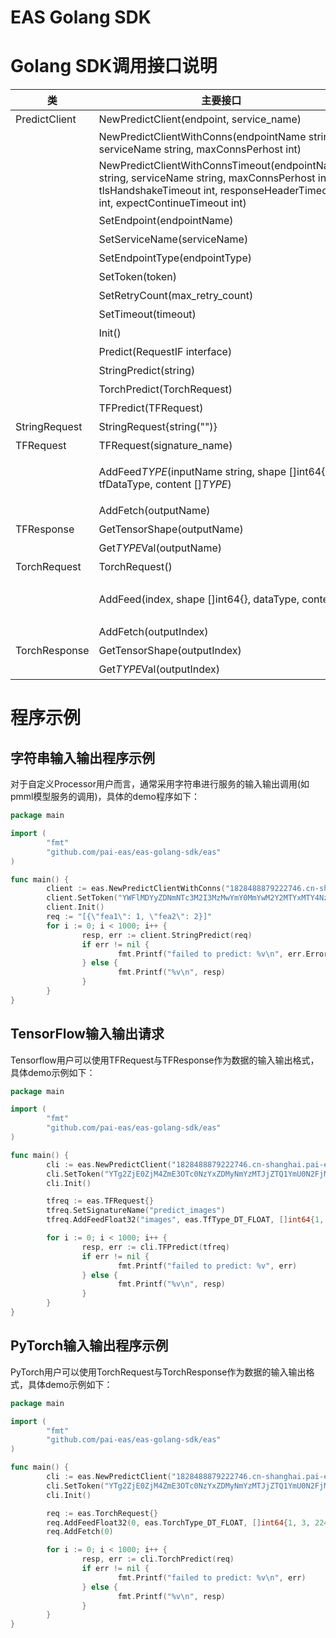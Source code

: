 # EAS Golang SDK

# Golang SDK调用接口说明

|类|主要接口|描述|
|-----|------|------|
|PredictClient|NewPredictClient(endpoint, service_name)|PredictClient类构造器，endpoint是服务端的endpoint地址，对于普通服务设置为默认网关endpoint；service_name为服务名字；两个参数不可缺失。|
||NewPredictClientWithConns(endpointName string, serviceName string, maxConnsPerhost int)|带有连接池配置的构造器，maxConnsPerhost是连接池中对每个host的最大连接数|
||NewPredictClientWithConnsTimeout(endpointName string, serviceName string, maxConnsPerhost int, tlsHandshakeTimeout int, responseHeaderTimeout int, expectContinueTimeout int)|带有连接池和链接超时配置的构造器，maxConnsPerhost是连接池中对每个host的最大连接数，tlsHandshakeTimeout，responseHeaderTimeout，expectContinueTimeout分别为建立链接超时时间、等待回应请求头的时间、回应请求头接受之后继续等待的时间，详细定义见net/http中Transport的对应定义|
||SetEndpoint(endpointName)|设置服务的endpoint，endpoint的说明见上述构造函数|
||SetServiceName(serviceName)|设置请求的服务名字|
||SetEndpointType(endpointType)|设置服务端的网关类型，支持默认网关("DEFAULT"或不设置），"VIPSERVER"，"DIRECT"，默认值为空|
||SetToken(token)|设置服务访问的token|
||SetRetryCount(max_retry_count)|设置请求失败重试次数，默认为5；该参数非常重要，对于服务端进程异常或机器异常或网关长连接断开等情况带来的个别请求失败，均需由客户端来重试解决，请勿将其设置为0|
||SetTimeout(timeout)|设置请求的超时时间，单位为ms，默认为5000|
||Init() |对PredictClient对象进行初始化，在上述设置参数的函数执行完成后，**需要调用Init()函数才会生效**|
||Predict(RequestIF interface)|向在线预测服务提交一个预测请求，request对象是interface(StringRequest, TFRequest,TorchRequest)，返回为Response interface(StringResponse, TFResponse,TorchResponse)|
||StringPredict(string)|向在线预测服务提交一个预测请求，request对象是string，返回也为string|
||TorchPredict(TorchRequest)|向在线预测服务提交一个预测请求，request对象是TorchRequest类，返回为对应的TorchResponse|
||TFPredict(TFRequest)|向在线预测服务提交一个预测请求，request对象是TFRequest类，返回为对应的TFResponse|
|StringRequest|StringRequest{string("")}|TFRequest类构建方法，将string转换为StringRequest以调用Predict方法|
|TFRequest|TFRequest(signature_name)|TFRequest类构建方法，输入为要请求模型的signature_name|
||AddFeed$TYPE$(inputName string, shape []int64{}, tfDataType, content []$TYPE$)|请求Tensorflow的在线预测服务模型时，设置需要输入的Tensor，inputName表示输入Tensor的别名，tfDataType表示输入Tensor的DataType， shape表示输入Tensor的TensorShape，content表示输入Tensor的内容（一维数组展开表示）。DataType支持如下几种类型：easpredict.TfType_DT_FLOAT,easpredict.TfType_DT_DOUBLE,easpredict.TfType_DT_INT8,easpredict.TfType_DT_INT16,easpredict.TfType_DT_INT32,easpredict.TfType_DT_INT64,easpredict.TfType_DT_STRING,easpredict.TfType_DT_BOOL|
||AddFetch(outputName)|请求Tensorflow的在线预测服务模型时，设置需要输出的Tensor的别名，对于savedmodel模型该参数可选，若不设置，则输出所有的outputs，对于frozen model该参数必选|
|TFResponse|GetTensorShape(outputName)|获得别名为ouputname的输出Tensor的TensorShape|
||Get$TYPE$Val(outputName)|获取输出的tensor的数据向量，输出结果以一维数组的形式保存，可配套使用GetTensorShape()获取对应的tensor的shape，将其还原成所需的多维tensor, 其中$TYPE$可选Float, Double, Int, Int64, String, Bool|
|TorchRequest|TorchRequest()|TFRequest类构建方法|
||AddFeed(index, shape []int64{}, dataType, content)|请求PyTorch的在线预测服务模型时，设置需要输入的Tensor，index表示要输入的tensor的下标，dataType表示输入Tensor的DataType， shape表示输入Tensor的TensorShape，content表示输入Tensor的内容（一维数组展开表示）。DataType支持如下几种类型：easpredict.TorchType_DT_FLOAT, easpredict.TorchType_DT_DOUBLE, easpredict.TorchType_DT_INT32, easpredict.TorchType_DT_UINT8, easpredict.TorchType_DT_INT16, easpredict.TorchType_DT_INT8, easpredict.TorchType_DT_INT64, |
||AddFetch(outputIndex)|请求PyTorch的在线预测服务模型时，设置需要输出的Tensor的index，可选，若不设置，则输出所有的outputs|
|TorchResponse|GetTensorShape(outputIndex)|获得下标outputIndex的输出Tensor的TensorShape|
||Get$TYPE$Val(outputIndex)|获取输出的tensor的数据向量，输出结果以一维数组的形式保存，可配套使用GetTensorShape()获取对应的tensor的shape，将其还原成所需的多维tensor, $TYPE$可选Float, Double, Int, Int64|

# 程序示例


## 字符串输入输出程序示例

对于自定义Processor用户而言，通常采用字符串进行服务的输入输出调用(如pmml模型服务的调用)，具体的demo程序如下：

```go
package main

import (
        "fmt"
        "github.com/pai-eas/eas-golang-sdk/eas"
)

func main() {
        client := eas.NewPredictClientWithConns("1828488879222746.cn-shanghai.pai-eas.aliyuncs.com", "scorecard_pmml_example", 10)
        client.SetToken("YWFlMDYyZDNmNTc3M2I3MzMwYmY0MmYwM2Y2MTYxMTY4NzBkNzdjOQ==")
        client.Init()
        req := "[{\"fea1\": 1, \"fea2\": 2}]"
        for i := 0; i < 1000; i++ {
                resp, err := client.StringPredict(req)
                if err != nil {
                        fmt.Printf("failed to predict: %v\n", err.Error())
                } else {
                        fmt.Printf("%v\n", resp)
                }
        }
}
```

## TensorFlow输入输出请求

Tensorflow用户可以使用TFRequest与TFResponse作为数据的输入输出格式，具体demo示例如下：

```go
package main

import (
        "fmt"
        "github.com/pai-eas/eas-golang-sdk/eas"
)

func main() {
        cli := eas.NewPredictClient("1828488879222746.cn-shanghai.pai-eas.aliyuncs.com", "mnist_saved_model_example")
        cli.SetToken("YTg2ZjE0ZjM4ZmE3OTc0NzYxZDMyNmYzMTJjZTQ1YmU0N2FjMTAyMA==")
        cli.Init()

        tfreq := eas.TFRequest{}
        tfreq.SetSignatureName("predict_images")
        tfreq.AddFeedFloat32("images", eas.TfType_DT_FLOAT, []int64{1, 784}, make([]float32, 784))

        for i := 0; i < 1000; i++ {
                resp, err := cli.TFPredict(tfreq)
                if err != nil {
                        fmt.Printf("failed to predict: %v", err)
                } else {
                        fmt.Printf("%v\n", resp)
                }
        }
}
```


## PyTorch输入输出程序示例

PyTorch用户可以使用TorchRequest与TorchResponse作为数据的输入输出格式，具体demo示例如下：

```go
package main

import (
        "fmt"
        "github.com/pai-eas/eas-golang-sdk/eas"
)

func main() {
        cli := eas.NewPredictClient("1828488879222746.cn-shanghai.pai-eas.aliyuncs.com", "torch_example")
        cli.SetToken("YTg2ZjE0ZjM4ZmE3OTc0NzYxZDMyNmYzMTJjZTQ1YmU0N2FjMTAyMA==")
        cli.Init()

        req := eas.TorchRequest{}
        req.AddFeedFloat32(0, eas.TorchType_DT_FLOAT, []int64{1, 3, 224, 224}, make([]float32, 150528))
        req.AddFetch(0)

        for i := 0; i < 1000; i++ {
                resp, err := cli.TorchPredict(req)
                if err != nil {
                        fmt.Printf("failed to predict: %v\n", err)
                } else {
                        fmt.Printf("%v\n", resp)
                }
        }
}
```
